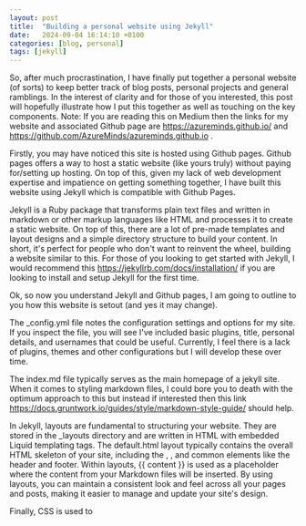 ```yaml
---
layout: post
title:  "Building a personal website using Jekyll"
date:   2024-09-04 16:14:10 +0100
categories: [blog, personal]
tags: [jekyll]
---
```


So, after much procrastination, I have finally put together a personal website (of sorts) to keep better track of blog posts, personal projects and general ramblings. In the interest of clarity and for those of you interested, this post will hopefully illustrate how I put this together as well as touching on the key components. Note: If you are reading this on Medium then the links for my website and associated Github page are https://azureminds.github.io/ and https://github.com/AzureMinds/azureminds.github.io .

Firstly, you may have noticed this site is hosted using Github pages. Github pages offers a way to host a static website (like yours truly) without paying for/setting up hosting. On top of this, given my lack of web development expertise and impatience on getting something together, I have built this website using Jekyll which is compatible with Github Pages. 

Jekyll is a Ruby package that transforms plain text files and written in markdown or other markup languages like HTML and processes it to create a static website. On top of this, there are a lot of pre-made templates and layout designs and a simple directory structure to build your content. In short, it's perfect for people who don't want to reinvent the wheel, building a website similar to this. For those of you looking to get started with Jekyll, I would recommend this https://jekyllrb.com/docs/installation/ if you are looking to install and setup Jekyll for the first time.

Ok, so now you understand Jekyll and Github pages, I am going to outline to you how this website is setout (and yes it may change).

The _config.yml file notes the configuration settings and options for my site. If you inspect the file, you will see I've included basic plugins, title, personal details, and usernames that could be useful. Currently, I feel there is a lack of plugins, themes and other configurations but I will develop these over time.

The index.md file typically serves as the main homepage of a jekyll site. When it comes to styling markdown files, I could bore you to death with the optimum approach to this but instead if interested then this link https://docs.gruntwork.io/guides/style/markdown-style-guide/ should help.

In Jekyll, layouts are fundamental to structuring your website. They are stored in the _layouts directory and are written in HTML with embedded Liquid templating tags. The default.html layout typically contains the overall HTML skeleton of your site, including the <head>, <body>, and common elements like the header and footer. Within layouts, {{ content }} is used as a placeholder where the content from your Markdown files will be inserted. By using layouts, you can maintain a consistent look and feel across all your pages and posts, making it easier to manage and update your site's design.

Finally, CSS is used to 






